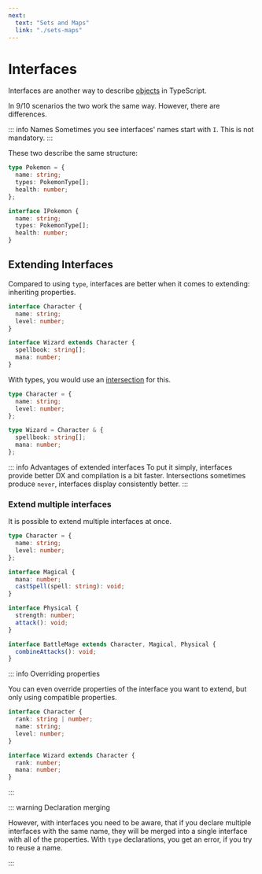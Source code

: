 ```yaml
---
next:
  text: "Sets and Maps"
  link: "./sets-maps"
---
```


# Interfaces

Interfaces are another way to describe [objects](./objects) in TypeScript.

In 9/10 scenarios the two work the same way. However, there are differences.

::: info Names
Sometimes you see interfaces' names start with `I`. This is not mandatory.
:::

These two describe the same structure:

```typescript
type Pokemon = {
  name: string;
  types: PokemonType[];
  health: number;
};

interface IPokemon {
  name: string;
  types: PokemonType[];
  health: number;
}
```

## Extending Interfaces

Compared to using `type`, interfaces are better when it comes to extending: inheriting properties.

```typescript
interface Character {
  name: string;
  level: number;
}

interface Wizard extends Character {
  spellbook: string[];
  mana: number;
}
```

With types, you would use an [intersection](./objects#intersection-types) for this.

```typescript
type Character = {
  name: string;
  level: number;
};

type Wizard = Character & {
  spellbook: string[];
  mana: number;
};
```

::: info Advantages of extended interfaces
To put it simply, interfaces provide better DX and compilation is a bit faster. Intersections sometimes produce `never`, interfaces display consistently better.
:::

### Extend multiple interfaces

It is possible to extend multiple interfaces at once.

```typescript
type Character = {
  name: string;
  level: number;
};

interface Magical {
  mana: number;
  castSpell(spell: string): void;
}

interface Physical {
  strength: number;
  attack(): void;
}

interface BattleMage extends Character, Magical, Physical {
  combineAttacks(): void;
}
```

::: info Overriding properties

You can even override properties of the interface you want to extend, but only using compatible properties.

```typescript
interface Character {
  rank: string | number;
  name: string;
  level: number;
}

interface Wizard extends Character {
  rank: number;
  mana: number;
}
```

:::

::: warning Declaration merging

However, with interfaces you need to be aware, that if you declare multiple interfaces with the same name, they will be merged into a single interface with all of the properties. With `type` declarations, you get an error, if you try to reuse a name.

:::
